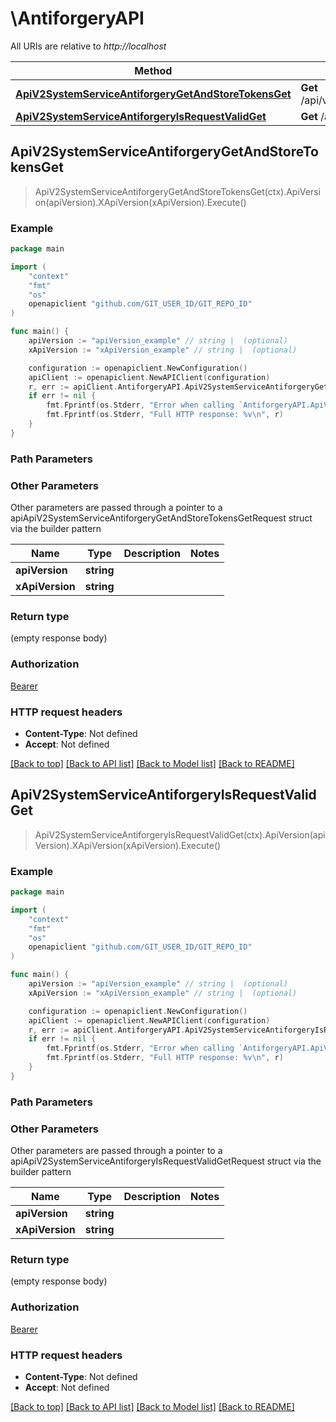 # \AntiforgeryAPI

All URIs are relative to *http://localhost*

Method | HTTP request | Description
------------- | ------------- | -------------
[**ApiV2SystemServiceAntiforgeryGetAndStoreTokensGet**](AntiforgeryAPI.md#ApiV2SystemServiceAntiforgeryGetAndStoreTokensGet) | **Get** /api/v2/SystemService/Antiforgery/GetAndStoreTokens | 
[**ApiV2SystemServiceAntiforgeryIsRequestValidGet**](AntiforgeryAPI.md#ApiV2SystemServiceAntiforgeryIsRequestValidGet) | **Get** /api/v2/SystemService/Antiforgery/IsRequestValid | 



## ApiV2SystemServiceAntiforgeryGetAndStoreTokensGet

> ApiV2SystemServiceAntiforgeryGetAndStoreTokensGet(ctx).ApiVersion(apiVersion).XApiVersion(xApiVersion).Execute()



### Example

```go
package main

import (
	"context"
	"fmt"
	"os"
	openapiclient "github.com/GIT_USER_ID/GIT_REPO_ID"
)

func main() {
	apiVersion := "apiVersion_example" // string |  (optional)
	xApiVersion := "xApiVersion_example" // string |  (optional)

	configuration := openapiclient.NewConfiguration()
	apiClient := openapiclient.NewAPIClient(configuration)
	r, err := apiClient.AntiforgeryAPI.ApiV2SystemServiceAntiforgeryGetAndStoreTokensGet(context.Background()).ApiVersion(apiVersion).XApiVersion(xApiVersion).Execute()
	if err != nil {
		fmt.Fprintf(os.Stderr, "Error when calling `AntiforgeryAPI.ApiV2SystemServiceAntiforgeryGetAndStoreTokensGet``: %v\n", err)
		fmt.Fprintf(os.Stderr, "Full HTTP response: %v\n", r)
	}
}
```

### Path Parameters



### Other Parameters

Other parameters are passed through a pointer to a apiApiV2SystemServiceAntiforgeryGetAndStoreTokensGetRequest struct via the builder pattern


Name | Type | Description  | Notes
------------- | ------------- | ------------- | -------------
 **apiVersion** | **string** |  | 
 **xApiVersion** | **string** |  | 

### Return type

 (empty response body)

### Authorization

[Bearer](../README.md#Bearer)

### HTTP request headers

- **Content-Type**: Not defined
- **Accept**: Not defined

[[Back to top]](#) [[Back to API list]](../README.md#documentation-for-api-endpoints)
[[Back to Model list]](../README.md#documentation-for-models)
[[Back to README]](../README.md)


## ApiV2SystemServiceAntiforgeryIsRequestValidGet

> ApiV2SystemServiceAntiforgeryIsRequestValidGet(ctx).ApiVersion(apiVersion).XApiVersion(xApiVersion).Execute()



### Example

```go
package main

import (
	"context"
	"fmt"
	"os"
	openapiclient "github.com/GIT_USER_ID/GIT_REPO_ID"
)

func main() {
	apiVersion := "apiVersion_example" // string |  (optional)
	xApiVersion := "xApiVersion_example" // string |  (optional)

	configuration := openapiclient.NewConfiguration()
	apiClient := openapiclient.NewAPIClient(configuration)
	r, err := apiClient.AntiforgeryAPI.ApiV2SystemServiceAntiforgeryIsRequestValidGet(context.Background()).ApiVersion(apiVersion).XApiVersion(xApiVersion).Execute()
	if err != nil {
		fmt.Fprintf(os.Stderr, "Error when calling `AntiforgeryAPI.ApiV2SystemServiceAntiforgeryIsRequestValidGet``: %v\n", err)
		fmt.Fprintf(os.Stderr, "Full HTTP response: %v\n", r)
	}
}
```

### Path Parameters



### Other Parameters

Other parameters are passed through a pointer to a apiApiV2SystemServiceAntiforgeryIsRequestValidGetRequest struct via the builder pattern


Name | Type | Description  | Notes
------------- | ------------- | ------------- | -------------
 **apiVersion** | **string** |  | 
 **xApiVersion** | **string** |  | 

### Return type

 (empty response body)

### Authorization

[Bearer](../README.md#Bearer)

### HTTP request headers

- **Content-Type**: Not defined
- **Accept**: Not defined

[[Back to top]](#) [[Back to API list]](../README.md#documentation-for-api-endpoints)
[[Back to Model list]](../README.md#documentation-for-models)
[[Back to README]](../README.md)

